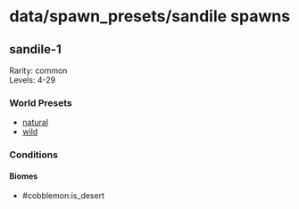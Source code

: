 # data/spawn_presets/sandile spawns  
  
## sandile-1  
Rarity: common  
Levels: 4-29  
  
### World Presets  
* [natural](/data/world_presets/natural.md)  
* [wild](/data/world_presets/wild.md)  
  
### Conditions  
  
#### Biomes  
  * #cobblemon:is_desert
  
